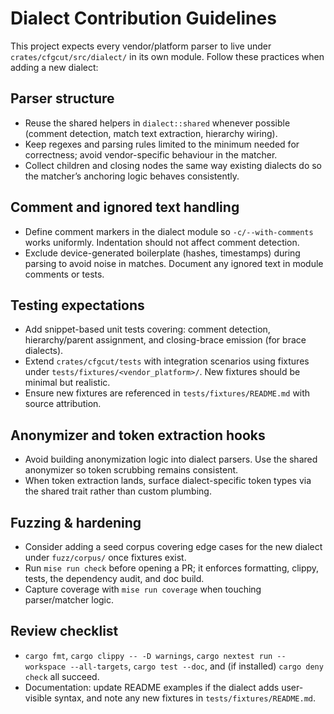 # Dialect Contribution Guidelines

This project expects every vendor/platform parser to live under `crates/cfgcut/src/dialect/` in its own module. Follow these practices when adding a new dialect:

## Parser structure
- Reuse the shared helpers in `dialect::shared` whenever possible (comment detection, match text extraction, hierarchy wiring).
- Keep regexes and parsing rules limited to the minimum needed for correctness; avoid vendor-specific behaviour in the matcher.
- Collect children and closing nodes the same way existing dialects do so the matcher’s anchoring logic behaves consistently.

## Comment and ignored text handling
- Define comment markers in the dialect module so `-c/--with-comments` works uniformly. Indentation should not affect comment detection.
- Exclude device-generated boilerplate (hashes, timestamps) during parsing to avoid noise in matches. Document any ignored text in module comments or tests.

## Testing expectations
- Add snippet-based unit tests covering: comment detection, hierarchy/parent assignment, and closing-brace emission (for brace dialects).
- Extend `crates/cfgcut/tests` with integration scenarios using fixtures under `tests/fixtures/<vendor_platform>/`. New fixtures should be minimal but realistic.
- Ensure new fixtures are referenced in `tests/fixtures/README.md` with source attribution.

## Anonymizer and token extraction hooks
- Avoid building anonymization logic into dialect parsers. Use the shared anonymizer so token scrubbing remains consistent.
- When token extraction lands, surface dialect-specific token types via the shared trait rather than custom plumbing.

## Fuzzing & hardening
- Consider adding a seed corpus covering edge cases for the new dialect under `fuzz/corpus/` once fixtures exist.
- Run `mise run check` before opening a PR; it enforces formatting, clippy, tests, the dependency audit, and doc build.
- Capture coverage with `mise run coverage` when touching parser/matcher logic.

## Review checklist
- `cargo fmt`, `cargo clippy -- -D warnings`, `cargo nextest run --workspace --all-targets`, `cargo test --doc`, and (if installed) `cargo deny check` all succeed.
- Documentation: update README examples if the dialect adds user-visible syntax, and note any new fixtures in `tests/fixtures/README.md`.
